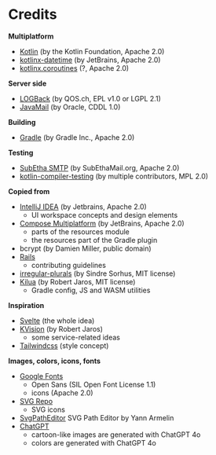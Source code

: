 # Credits

**Multiplatform**

* [Kotlin](https://kotlinlang.org) (by the Kotlin Foundation, Apache 2.0)
* [kotlinx-datetime](https://github.com/Kotlin/kotlinx-datetime) (by JetBrains, Apache 2.0)
* [kotlinx.coroutines](https://github.com/Kotlin/kotlinx.coroutines) (?, Apache 2.0)

**Server side**

* [LOGBack](http://logback.qos.ch) (by QOS.ch, EPL v1.0 or LGPL 2.1)
* [JavaMail](https://javaee.github.io/javamail/)  (by Oracle, CDDL 1.0)

**Building**

* [Gradle](https://gradle.org) (by Gradle Inc., Apache 2.0)

**Testing**

* [SubEtha SMTP](https://github.com/voodoodyne/subethasmtp) (by SubEthaMail.org, Apache 2.0)
* [kotlin-compiler-testing](https://github.com/ZacSweers/kotlin-compile-testing) (by multiple contributors, MPL 2.0)

**Copied from**

* [IntelliJ IDEA](https://github.com/JetBrains/intellij-community) (by Jetbrains, Apache 2.0)
  * UI workspace concepts and design elements
* [Compose Multiplatform](https://github.com/JetBrains/compose-multiplatform) (by JetBrains, Apache 2.0)
    * parts of the resources module
    * the resources part of the Gradle plugin
* bcrypt (by Damien Miller, public domain)
* [Rails](https://github.com/rails/rails)
  * contributing guidelines
* [irregular-plurals](https://github.com/sindresorhus) (by Sindre Sorhus, MIT license)
* [Kilua](https://kilua.dev) (by Robert Jaros, MIT license)
  * Gradle config, JS and WASM utilities

**Inspiration**

* [Svelte](https://svelte.dev) (the whole idea)
* [KVision](https://kvision.io) (by Robert Jaros)
  * some service-related ideas
* [Tailwindcss](https://tailwindcss.com) (style concept)

**Images, colors, icons, fonts**

* [Google Fonts](https://fonts.google.com)
  * Open Sans (SIL Open Font License 1.1)
  * icons (Apache 2.0)
* [SVG Repo](https://svgrepo.com)
  * SVG icons
* [SvgPathEditor](https://yqnn.github.io/svg-path-editor/) SVG Path Editor by Yann Armelin
* [ChatGPT](https://chatgpt.com)
    * cartoon-like images are generated with ChatGPT 4o
    * colors are generated with ChatGPT 4o